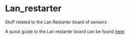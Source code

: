 # Lan_restarter
Stuff related to the Lan Restarter board of sensors

A quick guide to the Lan restarter board can be found <a href="https://wifimag.ro/pic/detail/lan-controller-v2-big.jpg">here</a>: 

<a href="https://github.com/lgheorghe/Lan_restarter/lan-controller-v2.jpg"></a>
